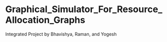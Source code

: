# Graphical_Simulator_For_Resource_Allocation_Graphs
Integrated Project by Bhavishya, Raman, and Yogesh
